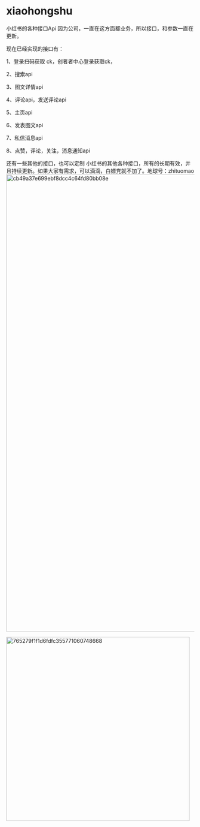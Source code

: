 # xiaohongshu
小红书的各种接口Api
 因为公司，一直在这方面都业务，所以接口，和参数一直在更新。

现在已经实现的接口有：

1、登录扫码获取 ck，创者者中心登录获取ck，

2、搜索api

3、图文详情api 

4、评论api，发送评论api

5、主页api

6、发表图文api

7、私信消息api

8、点赞，评论，关注，消息通知api

还有一些其他的接口，也可以定制 小红书的其他各种接口，所有的长期有效，并且持续更新。如果大家有需求，可以滴滴，白嫖党就不加了。地球号：zhituomao
<img width="1220" alt="cb49a37e699ebf8dcc4c64fd80bb08e" src="https://github.com/user-attachments/assets/254df83b-4ec0-4671-9b0e-5d24c5a2dcbe">

<img width="491" alt="765279f1f1d6fdfc355771060748668" src="https://github.com/user-attachments/assets/b16eb02d-fbbf-44be-907e-98ddab1e655e">


